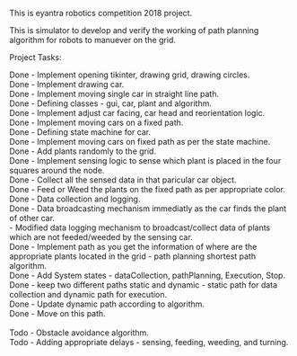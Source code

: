 This is eyantra robotics competition 2018 project.

This is simulator to develop and verify the working of path planning algorithm for robots to manuever on the grid.

Project Tasks:

Done - Implement opening tikinter, drawing grid, drawing circles. <br>
Done - Implement drawing car.  <br>
Done - Implement moving single car in straight line path. <br>
Done - Defining classes - gui, car, plant and algorithm. <br>
Done - Implement adjust car facing, car head and reorientation logic. <br>
Done - Implement moving cars on a fixed path. <br>
Done - Defining state machine for car. <br>
Done - Implement moving cars on fixed path as per the state machine. <br>
Done - Add plants randomly to the grid. <br>
Done - Implement sensing logic to sense which plant is placed in the four squares around the node. <br>
Done - Collect all the sensed data in that paricular car object. <br>
Done - Feed or Weed the plants on the fixed path as per appropriate color. <br>
Done - Data collection and logging. <br>
Done - Data broadcasting mechanism immediatly as the car finds the plant of other car. <br>
       <t>- Modified data logging mechanism to broadcast/collect data of plants which are not feeded/weeded by the sensing car. <br>
Done - Implement path as you get the information of where are the appropriate plants located in the grid - path planning shortest path algorithm. <br>
       <t> Done - Add System states - dataCollection, pathPlanning, Execution, Stop.  <br>
      <t> Done - keep two different paths static and dynamic - static path for data collection and dynamic path for execution. <br>
       <t>Done - Update dynamic path according to algorithm. <br>
       <t>Done - Move on this path. <br> <br>
Todo - Obstacle avoidance algorithm. <br>
Todo - Adding appropriate delays - sensing, feeding, weeding, and turning. <br>
